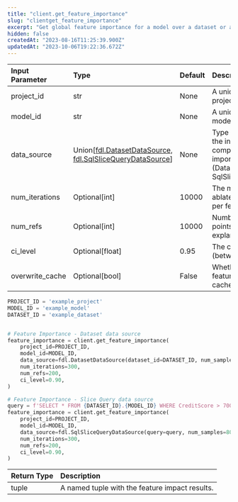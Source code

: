 ```yaml
---
title: "client.get_feature_importance"
slug: "clientget_feature_importance"
excerpt: "Get global feature importance for a model over a dataset or a slice."
hidden: false
createdAt: "2023-08-16T11:25:39.900Z"
updatedAt: "2023-10-06T19:22:36.672Z"
---
```

| Input Parameter | Type                                                                                                                     | Default | Description                                                                                                               |
| :-------------- | :----------------------------------------------------------------------------------------------------------------------- | :------ | :------------------------------------------------------------------------------------------------------------------------ |
| project_id      | str                                                                                                                      | None    | A unique identifier for the project.                                                                                      |
| model_id        | str                                                                                                                      | None    | A unique identifier for the model.                                                                                        |
| data_source     | Union\[[fdl.DatasetDataSource,](ref:fdldatasetdatasource) [fdl.SqlSliceQueryDataSource](ref:fdlsqlslicequerydatasource)] | None    | Type of data source for the input dataset to compute feature importance on (DatasetDataSource or SqlSliceQueryDataSource) |
| num_iterations  | Optional[int]                                                                                                            | 10000   | The maximum number of ablated model inferences per feature.                                                               |
| num_refs        | Optional[int]                                                                                                            | 10000   | Number of reference points used in the explanation.                                                                       |
| ci_level        | Optional[float]                                                                                                          | 0.95    | The confidence level (between 0 and 1).                                                                                   |
| overwrite_cache | Optional[bool]                                                                                                           | False   | Whether to overwrite the feature importance cached values or not                                                          |

```python Usage
PROJECT_ID = 'example_project'
MODEL_ID = 'example_model'
DATASET_ID = 'example_dataset'


# Feature Importance - Dataset data source
feature_importance = client.get_feature_importance(
    project_id=PROJECT_ID,
    model_id=MODEL_ID,
    data_source=fdl.DatasetDataSource(dataset_id=DATASET_ID, num_samples=200),
    num_iterations=300,
    num_refs=200,
    ci_level=0.90,
)

# Feature Importance - Slice Query data source
query = f'SELECT * FROM {DATASET_ID}.{MODEL_ID} WHERE CreditScore > 700'
feature_importance = client.get_feature_importance(
    project_id=PROJECT_ID,
    model_id=MODEL_ID,
    data_source=fdl.SqlSliceQueryDataSource(query=query, num_samples=80),
    num_iterations=300,
    num_refs=200,
    ci_level=0.90,
)
```

| Return Type | Description                                    |
| :---------- | :--------------------------------------------- |
| tuple       | A named tuple with the feature impact results. |